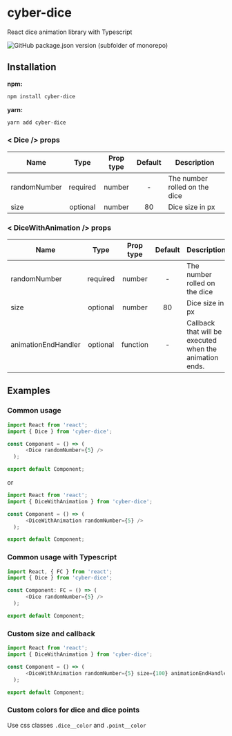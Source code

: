 # cyber-dice

React dice animation library with Typescript

![GitHub package.json version (subfolder of monorepo)](https://img.shields.io/github/package-json/v/Evgenia-cyber/dice?filename=package.json&style=plastic)


## Installation

**npm:**

```sh
npm install cyber-dice
```

**yarn:**

```sh
yarn add cyber-dice
```

### < Dice /> props

Name | Type | Prop type | Default | Description 
---  |  :-:  |  :-:  |  :-:  | ---  
randomNumber | required | number | - | The number rolled on the diсe
size | optional | number | 80 | Dice size in px


### < DiceWithAnimation /> props

Name | Type | Prop type | Default | Description 
---  |  :-:  |  :-:  |  :-:  | ---  
randomNumber | required | number | - | The number rolled on the diсe
size | optional | number | 80 | Dice size in px
animationEndHandler | optional | function | - | Сallback that will be executed when the animation ends.

## Examples

### Common usage

```js
import React from 'react';
import { Dice } from 'cyber-dice';

const Component = () => (
      <Dice randomNumber={5} />
  );

export default Component;
```
or

```js
import React from 'react';
import { DiceWithAnimation } from 'cyber-dice';

const Component = () => (
      <DiceWithAnimation randomNumber={5} />
  );

export default Component;
```

### Common usage with Typescript

```js
import React, { FC } from 'react';
import { Dice } from 'cyber-dice';

const Component: FC = () => (
      <Dice randomNumber={5} />
  );

export default Component;
```

### Custom size and callback

```js
import React from 'react';
import { DiceWithAnimation } from 'cyber-dice';

const Component = () => (
      <DiceWithAnimation randomNumber={5} size={100} animationEndHandler={() => console.log("Animation ended")}/>
  );

export default Component;
```

### Custom colors for dice and dice points

Use css classes `.dice__color` and `.point__color`
